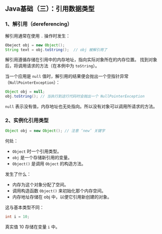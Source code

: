 ## Java基础（三）：引用数据类型


### 1、解引用（dereferencing）

解引用通常在使用 `.` 操作时发生：

```java
Obeject obj = new Object();
String text = obj.toString();  // obj 被解引用了
```

解引用遵循存储在引用中的内存地址，指向实际对象所在的内存位置。 找到对象后，将调用请求的方法（在本例中为 `toString`）。

当一个应用是 `null` 值时，解引用的结果便会抛出一个空指针异常（`NullPointerException`）：

```java
Object obj = null;
obj.toString(); // 当执行到这行代码时会抛出一个 NullPointerException
```

`null` 表示没有值，内存地址也无处指向。所以没有对象可以调用所请求的方法。

### 2、实例化引用类型

```java
Object obj = new Object(); // 注意 ‘new’ 关键字
```

何处：

- `Object` 时一个引用类型。
- `obj` 是一个存储新引用的变量。
- `Object()` 是调用 `Object` 的构造方法。

发生了什么：

- 内存为这个对象分配了空间。
- 调用构造函数 `Object()` 来初始化那个内存空间。
- 内存地址存储在 obj 中，以便它引用新创建的对象。

这与基本类型不同：

```java
int i = 10;
```

真实值 10 存储在变量 `i` 中。







